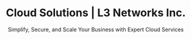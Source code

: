---
eleventyExcludeFromCollections: true
product: 'Cloud & Systems Services'
title: 'Cloud Solutions | L3 Networks Inc.'
metaDesc: 'Experience reliable & secure Cloud Solutions with L3 Networks Inc. Manage Microsoft 365, leverage hybrid cloud, and more.'
metaKeywords: 'Cloud Solutions, Microsoft 365, Cloud Security, Data Backup & Disaster Recovery, Cloud Management, Azure AI, Virtual Desktop'
socialImage: /images/social/og_CloudSolutions.png
mainTitle: '<span class="text-teal-400">Cloud Solutions</span>: Unlock the Power of the Cloud'
subtitle: 'Simplify, Secure, and Scale Your Business with Expert Cloud Services'
prodtitle: |
  Why Partner with L3 for Cloud Solutions?
prodbody: |
  The cloud is the foundation of modern business, but managing cloud complexity, ensuring security, and optimizing performance can be overwhelming. At L3 Networks, we provide expert cloud solutions that deliver seamless migration, robust security, and scalable infrastructure—so you can focus on innovation and growth while we handle the rest.

valueProps:
  - icon: /images/lucide/cloud-upload.svg
    title: Seamless Cloud Migration
    description: Simplify your transition to the cloud with expert planning and execution.

  - icon: /images/lucide/hard-drive-download.svg
    title: Automated Backup & Recovery
    description: Protect your data with managed backup services and on-demand disaster recovery.

  - icon: /images/lucide/monitor-check.svg
    title: Flexible Virtual Desktops
    description: Enable secure, cloud-hosted desktop environments for remote and hybrid teams.

  - icon: /images/lucide/arrow-up-down.svg
    title: Scalable Cloud Infrastructure
    description: Grow confidently with secure, scalable cloud solutions tailored to your needs.

keyprodsTitle: 'Solutions Designed to Empower Your Cloud Journey'
keyprodsBody: |
  We provide tailored cloud solutions to ensure your business stays secure, scalable, and productive.

keyprods:
  - title: Active Directory Management
    info: Streamline User Access and Permissions
    paragraph: >
      Simplify user management and enhance security with centralized control over permissions, policies, and access.

  - title: Azure AI
    info: Leverage AI for Smarter Decision-Making
    paragraph: >
      Unlock actionable insights and automate processes with Microsoft Azure’s AI and machine learning capabilities.

  - title: Cloud Direct Connect
    info: Secure, Dedicated Cloud Connectivity
    paragraph: >
      Ensure fast, reliable, and secure access to cloud resources with dedicated network connectivity.

  - title: Device Automation & Management
    info: Automate IT Processes for Efficiency
    paragraph: >
      Streamline device deployment, monitoring, and maintenance with automated IT solutions.

  - title: Managed Backup Services
    info: Protect Your Data with Automated Backups
    paragraph: >
      Safeguard critical data with secure, reliable backup solutions and quick recovery options.

  - title: Microsoft Azure | Entra Cloud
    info: Secure Cloud Computing and Identity Management
    paragraph: >
      Scale securely with Microsoft Azure and Entra Cloud, integrating computing, storage, and identity services.

  - title: Microsoft 365 Deploy & Support
    info: Expert Deployment and Ongoing Support
    paragraph: >
      Maximize productivity with seamless Microsoft 365 deployment and comprehensive support.

  - title: On-Demand Disaster Recovery
    info: Minimize Downtime with Flexible Recovery
    paragraph: >
      Ensure business continuity with scalable disaster recovery solutions tailored to your needs.

  - title: Private Cloud & Colocation
    info: Secure, Dedicated Hosting Solutions
    paragraph: >
      Protect sensitive data with private cloud infrastructure and secure colocation services.

  - title: Server | Datacenter Management
    info: Optimize Server and Datacenter Operations
    paragraph: >
      Ensure reliability and efficiency with end-to-end management of physical and virtual servers.

  - title: Single Sign-On (SSO)
    info: Simplify Access, Enhance Security
    paragraph: >
      Streamline user access to applications with secure, centralized authentication.

  - title: Virtual Desktop
    info: Cloud-Hosted Desktop Environments
    paragraph: >
      Enable secure, flexible access to work environments from any device, anywhere.

vendorsTitle: Trusted by the Best, Built for You
vendorsBody: |
  We partner with industry-leading vendors to deliver cutting-edge cloud solutions tailored to your needs.

vendorsLogos:
  - src: /images/products/logos/logo-entra.svg
    alt: "Microsoft Entra Cloud logo"
  - src: /images/products/logos/logo-zerto.svg
    alt: "Zerto Disaster Recovery logo"
  - src: /images/products/logos/logo-citrix.svg
    alt: "Citrix Virtual Desktop logo"
  - src: /images/products/logos/logo-okta.svg
    alt: "Okta Identity Management logo"
  - src: /images/products/logos/logo-onelogin.svg
    alt: "OneLogin Single Sign-On logo"
  - src: /images/products/logos/logo-vmware.svg
    alt: "VMware Virtualization logo"
  - src: /images/products/logos/logo-aws.svg
    alt: "Amazon Web Services (AWS) logo"
  - src: /images/products/logos/logo-equinix.svg
    alt: "Equinix Data Center logo"
  - src: /images/products/logos/logo-wasabi.svg
    alt: "Wasabi Cloud Storage logo"
  - src: /images/products/logos/logo-o365.svg
    alt: "Microsoft 365 logo"
  - src: /images/products/logos/logo-veeam.svg
    alt: "Veeam Backup and Recovery logo"
---